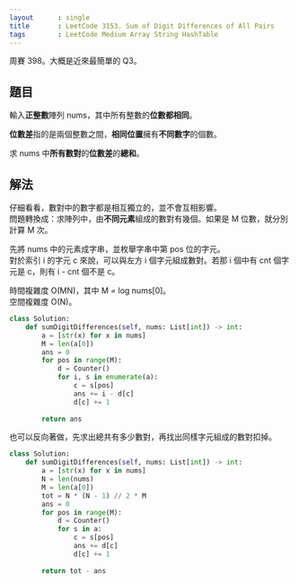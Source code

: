 ```yaml
---
layout      : single
title       : LeetCode 3153. Sum of Digit Differences of All Pairs
tags        : LeetCode Medium Array String HashTable
---
```

周賽 398。大概是近來最簡單的 Q3。  

## 題目

輸入**正整數**陣列 nums，其中所有整數的**位數都相同**。  

**位數差**指的是兩個整數之間，**相同位置**擁有**不同數字**的個數。  

求 nums 中**所有數對**的**位數差**的**總和**。  

## 解法

仔細看看，數對中的數字都是相互獨立的，並不會互相影響。  
問題轉換成：求陣列中，由**不同元素**組成的數對有幾個。如果是 M 位數，就分別計算 M 次。  

先將 nums 中的元素成字串，並枚舉字串中第 pos 位的字元。  
對於索引 i 的字元 c 來說，可以與左方 i 個字元組成數對。若那 i 個中有 cnt 個字元是 c，則有 i - cnt 個不是 c。  

時間複雜度 O(MN)，其中 M = log nums[0]。  
空間複雜度 O(N)。  

```python
class Solution:
    def sumDigitDifferences(self, nums: List[int]) -> int:
        a = [str(x) for x in nums]
        M = len(a[0])
        ans = 0
        for pos in range(M):
            d = Counter()
            for i, s in enumerate(a):
                c = s[pos]
                ans += i - d[c]
                d[c] += 1
                
        return ans
```

也可以反向著做，先求出總共有多少數對，再找出同樣字元組成的數對扣掉。  

```python
class Solution:
    def sumDigitDifferences(self, nums: List[int]) -> int:
        a = [str(x) for x in nums]
        N = len(nums)
        M = len(a[0])
        tot = N * (N - 1) // 2 * M
        ans = 0
        for pos in range(M):
            d = Counter()
            for s in a:
                c = s[pos]
                ans += d[c]
                d[c] += 1
                
        return tot - ans
```
